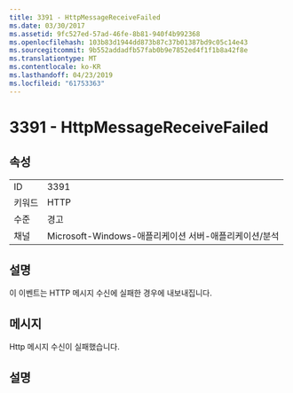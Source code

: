 ```yaml
---
title: 3391 - HttpMessageReceiveFailed
ms.date: 03/30/2017
ms.assetid: 9fc527ed-57ad-46fe-8b81-940f4b992368
ms.openlocfilehash: 103b83d1944dd873b87c37b01387bd9c05c14e43
ms.sourcegitcommit: 9b552addadfb57fab0b9e7852ed4f1f1b8a42f8e
ms.translationtype: MT
ms.contentlocale: ko-KR
ms.lasthandoff: 04/23/2019
ms.locfileid: "61753363"
---
```

# <a name="3391---httpmessagereceivefailed"></a>3391 - HttpMessageReceiveFailed
## <a name="properties"></a>속성  
  
|||  
|-|-|  
|ID|3391|  
|키워드|HTTP|  
|수준|경고|  
|채널|Microsoft-Windows-애플리케이션 서버-애플리케이션/분석|  
  
## <a name="description"></a>설명  
 이 이벤트는 HTTP 메시지 수신에 실패한 경우에 내보내집니다.  
  
## <a name="message"></a>메시지  
 Http 메시지 수신이 실패했습니다.  
  
## <a name="details"></a>설명
